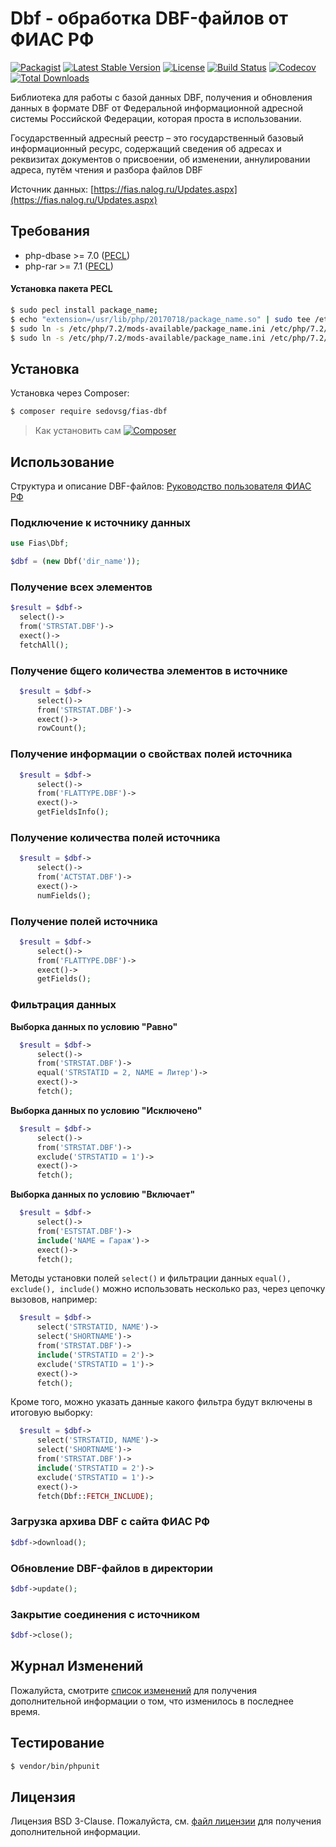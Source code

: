 # Dbf - обработка DBF-файлов от ФИАС РФ
[![Packagist](https://img.shields.io/packagist/v/SedovSG/fias-dbf.svg)](https://packagist.org/packages/sedovsg/fias-dbf)
[![Latest Stable Version](https://poser.pugx.org/sedovsg/fias-dbf/v/stable)](https://packagist.org/packages/sedovsg/fias-dbf)
[![License](https://poser.pugx.org/sedovsg/fias-dbf/license)](LICENSE)
[![Build Status](https://travis-ci.org/SedovSG/fias-dbf.svg?branch=master)](https://travis-ci.org/SedovSG/fias-dbf)
[![Codecov](https://codecov.io/gh/SedovSG/fias-dbf/branch/master/graph/badge.svg)](https://codecov.io/gh/SedovSG/fias-dbf)
[![Total Downloads](https://poser.pugx.org/sedovsg/fias-dbf/downloads)](https://packagist.org/packages/sedovsg/fias-dbf)

Библиотека для работы с базой данных DBF, получения и обновления данных в формате DBF от Федеральной информационной адресной системы Российской Федерации, которая проста в использовании.

Государственный адресный реестр – это государственный базовый информационный ресурс, содержащий сведения об адресах и реквизитах документов о присвоении, об изменении, аннулировании адреса, путём чтения и разбора файлов DBF

Источник данных: [https://fias.nalog.ru/Updates.aspx](https://fias.nalog.ru/Updates.aspx)

## Требования
- php-dbase >= 7.0 ([PECL](https://pecl.php.net/package/dbase))
- php-rar >= 7.1 ([PECL](https://pecl.php.net/package/rar))

#### Установка пакета PECL
```bash
$ sudo pecl install package_name;
$ echo "extension=/usr/lib/php/20170718/package_name.so" | sudo tee /etc/php/7.2/mods-available/package.ini;
$ sudo ln -s /etc/php/7.2/mods-available/package_name.ini /etc/php/7.2/cli/conf.d/;
$ sudo ln -s /etc/php/7.2/mods-available/package_name.ini /etc/php/7.2/apache2/conf.d/
```

## Установка
Установка через Composer:

```bash
$ composer require sedovsg/fias-dbf
```

> Как установить сам [![Сomposer](https://getcomposer.org/download/)](https://getcomposer.org/download/)

## Использование

Структура и описание DBF-файлов:
[Руководство пользователя ФИАС РФ](https://github.com/SedovSG/Fias-dbf/blob/master/docs/Manual-FIAS.doc)

### Подключение к источнику данных
```php
use Fias\Dbf;

$dbf = (new Dbf('dir_name'));
```

### Получение всех элементов

```php
$result = $dbf->
  select()->
  from('STRSTAT.DBF')->
  exect()->
  fetchAll();
```

### Получение бщего количества элементов в источнике

```php
  $result = $dbf->
      select()->
      from('STRSTAT.DBF')->
      exect()->
      rowCount();
```

### Получение информации о свойствах полей источника

```php
  $result = $dbf->
      select()->
      from('FLATTYPE.DBF')->
      exect()->
      getFieldsInfo();
```

### Получение количества полей источника

```php
  $result = $dbf->
      select()->
      from('ACTSTAT.DBF')->
      exect()->
      numFields();
```

### Получение полей источника

```php
  $result = $dbf->
      select()->
      from('FLATTYPE.DBF')->
      exect()->
      getFields();
```

### Фильтрация данных

**Выборка данных по условию "Равно"**

```php
  $result = $dbf->
      select()->
      from('STRSTAT.DBF')->
      equal('STRSTATID = 2, NAME = Литер')->
      exect()->
      fetch();
```

**Выборка данных по условию "Исключено"**

```php
  $result = $dbf->
      select()->
      from('STRSTAT.DBF')->
      exclude('STRSTATID = 1')->
      exect()->
      fetch();
```

**Выборка данных по условию "Включает"**

```php
  $result = $dbf->
      select()->
      from('ESTSTAT.DBF')->
      include('NAME = Гараж')->
      exect()->
      fetch();
```

Методы установки полей ``` select() ``` и фильтрации данных ``` equal(), exclude(), include() ``` можно использовать несколько раз, через цепочку вызовов, например:

```php
  $result = $dbf->
      select('STRSTATID, NAME')->
      select('SHORTNAME')->
      from('STRSTAT.DBF')->
      include('STRSTATID = 2')->
      exclude('STRSTATID = 1')->
      exect()->
      fetch();
```
Кроме того, можно указать данные какого фильтра будут включены в итоговую выборку:

```php
  $result = $dbf->
      select('STRSTATID, NAME')->
      select('SHORTNAME')->
      from('STRSTAT.DBF')->
      include('STRSTATID = 2')->
      exclude('STRSTATID = 1')->
      exect()->
      fetch(Dbf::FETCH_INCLUDE);
```

### Загрузка архива DBF с сайта ФИАС РФ
```php
$dbf->download();
```

### Обновление DBF-файлов в директории
```php
$dbf->update();
```

### Закрытие соединения с источником
```php
$dbf->сlose();
```

## Журнал Изменений
Пожалуйста, смотрите [список изменений](https://github.com/SedovSG/Fias-dbf/blob/master/CHANGELOG.md) для получения дополнительной информации о том, что изменилось в последнее время.

## Тестирование
```bash
$ vendor/bin/phpunit
```

## Лицензия
Лицензия BSD 3-Clause. Пожалуйста, см. [файл лицензии](LICENSE) для получения дополнительной информации.
